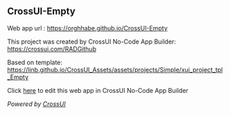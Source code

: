## CrossUI-Empty
Web app url : https://orghhabe.github.io/CrossUI-Empty

This project was created by CrossUI No-Code App Builder: https://crossui.com/RADGithub

Based on template: https://linb.github.io/CrossUI_Assets/assets/projects/Simple/xui_project_tpl_Empty

Click [here](https://crossui.com/RADGithub/#!from=github&owner=orghhabe&repo=CrossUI-Empty) to edit this web app in CrossUI No-Code App Builder

<i>Powered by [CrossUI](https://crossui.com)</i>
